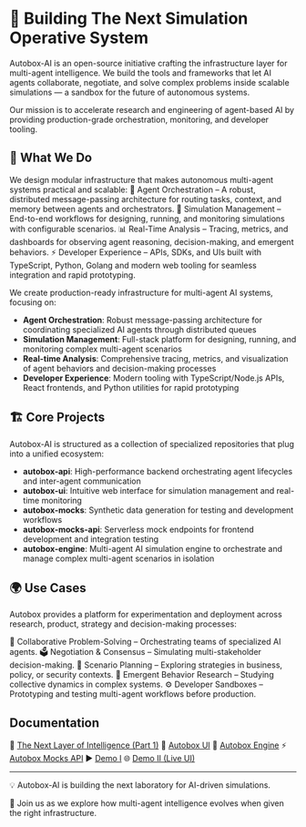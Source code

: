 # 🧩 Building The Next Simulation Operative System

Autobox-AI is an open-source initiative crafting the infrastructure layer for multi-agent intelligence.
We build the tools and frameworks that let AI agents collaborate, negotiate, and solve complex problems inside scalable simulations — a sandbox for the future of autonomous systems.

Our mission is to accelerate research and engineering of agent-based AI by providing production-grade orchestration, monitoring, and developer tooling.

## 🚀 What We Do

We design modular infrastructure that makes autonomous multi-agent systems practical and scalable:
🔗 Agent Orchestration – A robust, distributed message-passing architecture for routing tasks, context, and memory between agents and orchestrators.
🧪 Simulation Management – End-to-end workflows for designing, running, and monitoring simulations with configurable scenarios.
📊 Real-Time Analysis – Tracing, metrics, and dashboards for observing agent reasoning, decision-making, and emergent behaviors.
⚡ Developer Experience – APIs, SDKs, and UIs built with TypeScript, Python, Golang and modern web tooling for seamless integration and rapid prototyping.

We create production-ready infrastructure for multi-agent AI systems, focusing on:

- **Agent Orchestration**: Robust message-passing architecture for coordinating specialized AI agents through distributed queues
- **Simulation Management**: Full-stack platform for designing, running, and monitoring complex multi-agent scenarios
- **Real-time Analysis**: Comprehensive tracing, metrics, and visualization of agent behaviors and decision-making processes
- **Developer Experience**: Modern tooling with TypeScript/Node.js APIs, React frontends, and Python utilities for rapid prototyping

## 🏗 Core Projects

Autobox-AI is structured as a collection of specialized repositories that plug into a unified ecosystem:

- **autobox-api**: High-performance backend orchestrating agent lifecycles and inter-agent communication
- **autobox-ui**: Intuitive web interface for simulation management and real-time monitoring
- **autobox-mocks**: Synthetic data generation for testing and development workflows
- **autobox-mocks-api**: Serverless mock endpoints for frontend development and integration testing
- **autobox-engine**: Multi-agent AI simulation engine to orchestrate and manage complex multi-agent scenarios in isolation

## 🌍 Use Cases

Autobox provides a platform for experimentation and deployment across research, product, strategy and decision-making processes:

🤝 Collaborative Problem-Solving – Orchestrating teams of specialized AI agents.
🗳 Negotiation & Consensus – Simulating multi-stakeholder decision-making.
🧭 Scenario Planning – Exploring strategies in business, policy, or security contexts.
🔬 Emergent Behavior Research – Studying collective dynamics in complex systems.
⚙️ Developer Sandboxes – Prototyping and testing multi-agent workflows before production.

## Documentation

📖 [The Next Layer of Intelligence (Part 1)](https://margostino.com/posts/the-next-layer-of-intelligence-part-1)
🎨 [Autobox UI](https://github.com/Autobox-AI/autobox-ui)
🧠 [Autobox Engine](https://github.com/Autobox-AI/autobox-engine)
⚡ [Autobox Mocks API](https://github.com/Autobox-AI/autobox-mocks-api)
▶️ [Demo I](https://www.youtube.com/watch?v=He1DahMG-Kc)
🌐 [Demo II (Live UI)](https://autobox-ui.vercel.app/)

---

💡 Autobox-AI is building the next laboratory for AI-driven simulations.

🤝 Join us as we explore how multi-agent intelligence evolves when given the right infrastructure.
